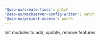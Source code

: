 ```yaml
---
'@sap-ux/create-fiori': patch
'@sap-ux/mockserver-config-writer': patch
'@sap-ux/project-access': patch
---
```


Init modules to add, update, remove features
